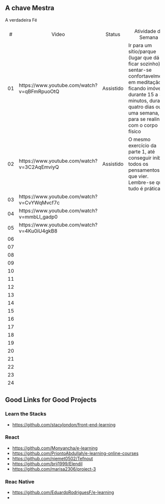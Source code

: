 ## A chave Mestra

A verdadeira Fé

<table>
<thead>
  <tr align="center">
    <td>#</td>
    <td>Video</td>
    <td>Status</td>
    <td>Atividade da Semana</td>
    </center>
  </tr>
  <tr>
    <td>01</td>
    <td>https://www.youtube.com/watch?v=qBFmRpuoOtQ</td>
    <td>Assistido</td>
    <td>Ir para um sítio/parque (lugar que dá pra ficar sozinho), sentar-se confortavelmente em meditação ficando imóvel durante 15 a 30 minutos, durante quatro dias ou uma semana, para se realinhar com o corpo físico</td>
  </tr>
  <tr>
    <td>02</td>
    <td>https://www.youtube.com/watch?v=3C2AqEmviyQ</td>
    <td>Assistido</td>
    <td>O mesmo exercício da parte 1, até conseguir inibir todos os pensamentos que vier. Lembre-se que tudo é prática.</td>
  </tr>
  <tr>
    <td>03</td>
    <td>https://www.youtube.com/watch?v=CvYWqMvcf7c</td>
    <td></td>
    <td></td>
  </tr>
  <tr>
    <td>04</td>
    <td>https://www.youtube.com/watch?v=mmbLl_gadp0</td>
    <td></td>
    <td></td>
  </tr>
  <tr>
    <td>05</td>
    <td>https://www.youtube.com/watch?v=4Ku0iU4gkB8</td>
    <td></td>
    <td></td>
  </tr>
  <tr>
    <td>06</td>
    <td></td>
    <td></td>
    <td></td>
  </tr>
  <tr>
    <td>07</td>
    <td></td>
    <td></td>
    <td></td>
  </tr>
  <tr>
    <td>08</td>
    <td></td>
    <td></td>
    <td></td>
  </tr>
  <tr>
    <td>09</td>
    <td></td>
    <td></td>
    <td></td>
  </tr>
  <tr>
    <td>10</td>
    <td></td>
    <td></td>
    <td></td>
  </tr>
  <tr>
    <td>11</td>
    <td></td>
    <td></td>
    <td></td>
  </tr>
  <tr>
    <td>12</td>
    <td></td>
    <td></td>
    <td></td>
  </tr>
  <tr>
    <td>13</td>
    <td></td>
    <td></td>
    <td></td>
  </tr>
  <tr>
    <td>14</td>
    <td></td>
    <td></td>
    <td></td>
  </tr>
  <tr>
    <td>15</td>
    <td></td>
    <td></td>
    <td></td>
  </tr>
  <tr>
    <td>16</td>
    <td></td>
    <td></td>
    <td></td>
  </tr>
  <tr>
    <td>17</td>
    <td></td>
    <td></td>
    <td></td>
  </tr>
  <tr>
    <td>18</td>
    <td></td>
    <td></td>
    <td></td>
  </tr>
  <tr>
    <td>19</td>
    <td></td>
    <td></td>
    <td></td>
  </tr>
  <tr>
    <td>20</td>
    <td></td>
    <td></td>
    <td></td>
  </tr>
  <tr>
    <td>21</td>
    <td></td>
    <td></td>
    <td></td>
  </tr>
  <tr>
    <td>22</td>
    <td></td>
    <td></td>
    <td></td>
  </tr>
  <tr>
    <td>23</td>
    <td></td>
    <td></td>
    <td></td>
  </tr>
  <tr>
    <td>24</td>
    <td></td>
    <td></td>
    <td></td>
  </tr>
</thead>
</table>

## Good Links for Good Projects

### Learn the Stacks
- https://github.com/stacylondon/front-end-learning

### React
- https://github.com/Monyancha/e-learning
- https://github.com/PriontoAbdullah/e-learning-online-courses
- https://github.com/niemet0502/Tefnout
- https://github.com/brij1999/Elendil
- https://github.com/marisa2306/project-3

### Reac Native
- https://github.com/EduardoRodriguesF/e-learning
- 
